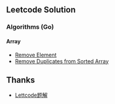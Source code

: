 ## Leetcode Solution
### Algorithms (Go)
#### Array
- [Remove Element](./algorithms/array/01-Remove-Element.md)
- [Remove Duplicates from Sorted Array](./algorithms/array/02-Remove-Duplicates-from-Sorted-Array.md)
## Thanks
- [Lettcode题解](https://siddontang.gitbooks.io/leetcode-solution/content/)